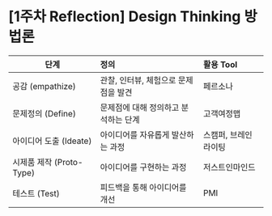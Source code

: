 # [1주차 Reflection] Design Thinking 방법론


 	 

| 단계 | 정의 | 활용 Tool |
| ---------- | :--------- | :---------- |
| 공감 (empathize) | 관찰, 인터뷰, 체험으로 문제점을 발견 | 페르소나 |
| 문제정의 (Define) | 문제점에 대해 정의하고 분석하는 단계 | 고객여정맵 |
| 아이디어 도출 (Ideate) | 아이디어를 자유롭게 발산하는 과정 | 스캠퍼, 브레인라이팅 |
| 시제품 제작 (Proto-Type) | 아이디어를 구현하는 과정 | 저스트인마인드 |
| 테스트 (Test) | 피드백을 통해 아이디어를 개선 | PMI   |


